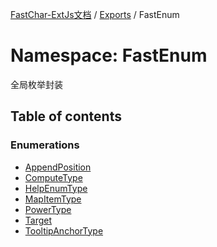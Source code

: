 [FastChar-ExtJs文档](../README.md) / [Exports](../modules.md) / FastEnum

# Namespace: FastEnum

全局枚举封装

## Table of contents

### Enumerations

- [AppendPosition](../enums/FastEnum.AppendPosition.md)
- [ComputeType](../enums/FastEnum.ComputeType.md)
- [HelpEnumType](../enums/FastEnum.HelpEnumType.md)
- [MapItemType](../enums/FastEnum.MapItemType.md)
- [PowerType](../enums/FastEnum.PowerType.md)
- [Target](../enums/FastEnum.Target.md)
- [TooltipAnchorType](../enums/FastEnum.TooltipAnchorType.md)

